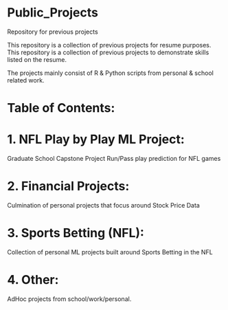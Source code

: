# Public_Projects
Repository for previous projects

This repository is a collection of previous projects for resume purposes.
This repository is a collection of previous projects to demonstrate skills listed on the resume.

The projects mainly consist of R & Python scripts from personal & school related work.

# Table of Contents:
# 1. NFL Play by Play ML Project:
   Graduate School Capstone Project
   Run/Pass play prediction for NFL games
   
   
# 2. Financial Projects:
   Culmination of personal projects that focus around Stock Price Data
   
   
# 3. Sports Betting (NFL):
   Collection of personal ML projects built around Sports Betting in the NFL
   

# 4. Other:
   AdHoc projects from school/work/personal.  


